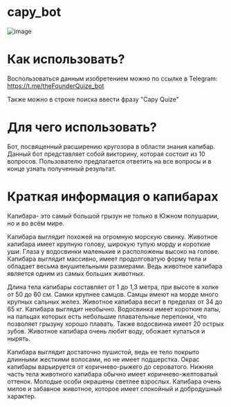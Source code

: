 # capy_bot

![image](https://github.com/GulnazaS/capy_bot/assets/61411989/c73b33d7-5c5e-4a9d-9b08-1d4bbb0770fb)

# Как использовать?
Воспользоваться данным изобретением можно по ссылке в Telegram: https://t.me/theFounderQuize_bot

Также можно в строке поиска ввести фразу "Capy Quize"
# Для чего использовать?
Бот, посвященный расширению кругозора в  области знания капибар. Данный бот представляет собой викторину, которая состоит из 10 вопросов. Пользователю предлагается ответить на все вопросы и в конце узнать полученный результат. 
# Краткая информация о капибарах
Капибара- это самый большой грызун не только в Южном полушарии, но и во всём мире.

Капибара выглядит похожей на огромную морскую свинку. Животное капибара имеет крупную голову, широкую тупую морду и короткие уши. Глаза у водосвинки маленькие и расположены высоко на голове. Капибара выглядит массивно, имеет продолговатую форму тела и обладает весьма внушительными размерами. Ведь животное капибара является одним из самых больших животных.

Длина тела капибары составляет от 1 до 1,3 метра, при высоте в холке от 50 до 60 см. Самки крупнее самцов. Самцы имеют на морде много крупных сальных желез. Животное капибара весит в пределах от 34 до 65 кг. Капибара выглядит необычно. Водосвинка имеет короткие лапы, на пальцах которых есть небольшие плавательные перепонки, что позволяет грызуну хорошо плавать. Также водосвинка имеет 20 острых зубов. Животное капибара очень любит воду, обожает купаться и нырять.

Капибара выглядит достаточно пушистой, ведь ее тело покрыто длинными жесткими волосами, но не имеет подшерстка. Окрас капибары варьируется от коричнево-рыжего до сероватого. Нижняя часть тела животного капибара обычно имеет коричнево-желтоватый оттенок. Молодые особи окрашены светлее взрослых. Капибара очень милое и забавное животное, которое имеет спокойный и добродушный характер.
